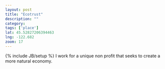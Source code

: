 ```yaml
---
layout: post
title: "Ecotrust"
description: ""
category: 
tags: ['place']
lat: 45.52827206394463
lng: -122.682
zoom: 17
---
```

{% include JB/setup %}
I work for a unique non profit that seeks to create a more natural economy.